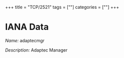 +++
title = "TCP/2521"
tags = [""]
categories = [""]
+++

# IANA Data

_Name:_ adaptecmgr

_Description:_ Adaptec Manager

